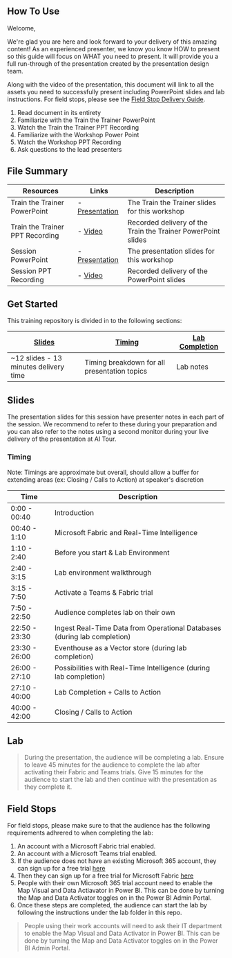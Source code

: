## How To Use

Welcome,

We're glad you are here and look forward to your delivery of this amazing content! As an experienced presenter, we know you know HOW to present so this guide will focus on WHAT you need to present. It will provide you a full run-through of the presentation created by the presentation design team. 

Along with the video of the presentation, this document will link to all the assets you need to successfully present including PowerPoint slides and lab instructions. For field stops, please see the [Field Stop Delivery Guide](#field-stops).

1.  Read document in its entirety
2.  Familiarize with the Train the Trainer PowerPoint
3.  Watch the Train the Trainer PPT Recording
4.  Familiarize with the Workshop Power Point
5.  Watch the Workshop PPT Recording 
6.  Ask questions to the lead presenters

## File Summary

| Resources          | Links                            | Description |
|-------------------|----------------------------------|-------------------|
| Train the Trainer PowerPoint | - [Presentation](https://aka.ms/AArxprb) | The Train the Trainer slides for this workshop|
| Train the Trainer PPT Recording | - [Video](https://aka.ms/AArxprc) | Recorded delivery of the Train the Trainer PowerPoint slides |
| Session PowerPoint        | - [Presentation](https://aka.ms/AArxprg) | The presentation slides for this workshop |
| Session PPT Recording     | - [Video](https://aka.ms/AArxprj) |  Recorded delivery of the PowerPoint slides |

## Get Started

This training repository is divided in to the following sections:

| [Slides](#slides) | [Timing](#timing) | [Lab Completion](#lab) | 
|-------------------|---------------------------|--------------------------------------
| ~12 slides - 13 minutes delivery time | Timing breakdown for all presentation topics | Lab notes

## Slides

The presentation slides for this session have presenter notes in each part of the session.  We recommend to refer to these during your preparation and you can also refer to the notes using a second monitor during your live delivery of the presentation at AI Tour.

### Timing

Note: Timings are approximate but overall, should allow a buffer for extending areas (ex: Closing / Calls to Action) at speaker's discretion

| Time        | Description 
--------------|-------------
0:00 - 00:40   | Introduction 
00:40 - 1:10  | Microsoft Fabric and Real-Time Intelligence
1:10 - 2:40 | Before you start & Lab Environment 
2:40 - 3:15 | Lab environment walkthrough 
3:15 - 7:50 | Activate a Teams & Fabric trial 
7:50 - 22:50 | Audience completes lab on their own
22:50 - 23:30 | Ingest Real-Time Data from Operational Databases (during lab completion) 
23:30 - 26:00 | Eventhouse as a Vector store (during lab completion) 
26:00 - 27:10 | Possibilities with Real-Time Intelligence (during lab completion) 
27:10 - 40:00 | Lab Completion + Calls to Action 
40:00 - 42:00 | Closing / Calls to Action 

## Lab

> During the presentation, the audience will be completing a lab. Ensure to leave 45 minutes for the audience to complete the lab after activating their Fabric and Teams trials. Give 15 minutes for the audience to start the lab and then continue with the presentation as they complete it.

## Field Stops

For field stops, please make sure to that the audience has the following requirements adhrered to when completing the lab:

1. An account with a Microsoft Fabric trial enabled.
2. An account with a Microsoft Teams trial enabled.
3. If the audience does not have an existing Microsoft 365 account, they can sign up for a free trial [here](https://learn.microsoft.com/power-bi/enterprise/service-admin-signing-up-for-power-bi-with-a-new-office-365-trial)
4. Then they can sign up for a free trial for Microsoft Fabric [here](https://learn.microsoft.com/fabric/get-started/fabric-trial)
5. People with their own Microsoft 365 trial account need to enable the Map Visual and Data Actiavator in Power BI. This can be done by turning the Map and Data Activator toggles on in the Power BI Admin Portal.
6. Once these steps are completed, the audience can start the lab by following the instructions under the lab folder in this repo.

> People using their work accounts will need to ask their IT department to enable the Map Visual and Data Activator in Power BI. This can be done by turning the Map and Data Activator toggles on in the Power BI Admin Portal.
